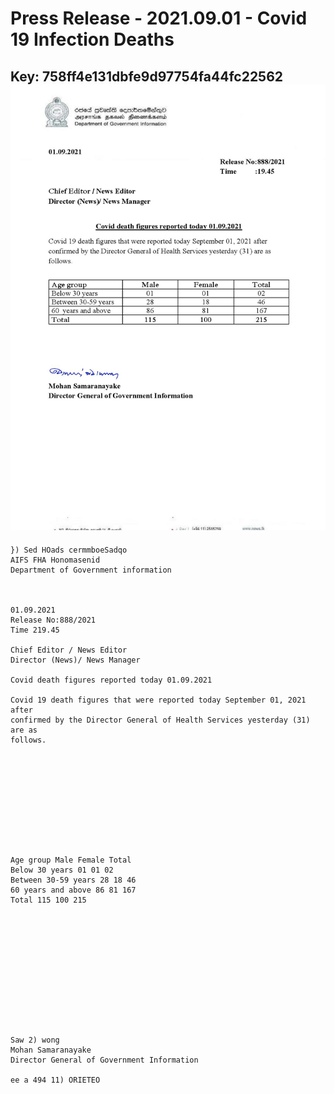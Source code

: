 # Press Release - 2021.09.01 - Covid 19 Infection Deaths 
Key: 758ff4e131dbfe9d97754fa44fc22562 
![img](img/758ff4e131dbfe9d97754fa44fc22562.jpg)
---
```
}) Sed HOads cermmboeSadqo
AIFS FHA Honomasenid
Department of Government information

 

01.09.2021
Release No:888/2021
Time 219.45

Chief Editor / News Editor
Director (News)/ News Manager

Covid death figures reported today 01.09.2021

Covid 19 death figures that were reported today September 01, 2021 after
confirmed by the Director General of Health Services yesterday (31) are as
follows.

 

 

 

 

 

Age group Male Female Total
Below 30 years 01 01 02
Between 30-59 years 28 18 46
60 years and above 86 81 167
Total 115 100 215

 

 

 

 

 

 

Saw 2) wong
Mohan Samaranayake
Director General of Government Information

ee a 494 11) ORIETEO

 

```
